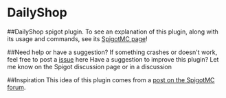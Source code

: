 # DailyShop
##DailyShop spigot plugin.
To see an explanation of this plugin, along with its usage and commands, see its [SpigotMC page](https://www.spigotmc.org/resources/dailyshop.80276/)!

##Need help or have a suggestion?
If something crashes or doesn't work, feel free to post a [issue](https://github.com/EricLangezaal/DailyShop/issues) here
Have a suggestion to improve this plugin? Let me know on the Spigot discussion page or in a discussion

##Inspiration
This idea of this plugin comes from a [post on the SpigotMC forum](https://www.spigotmc.org/threads/i-make-a-1-15-plugin-suggestion-into-a-plugin.444635/#post-3842112). 
